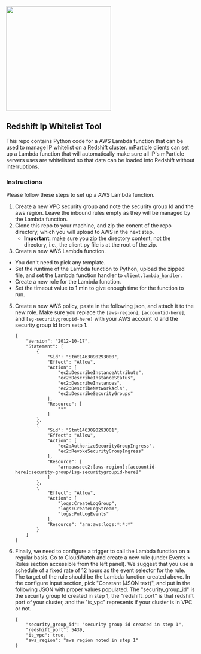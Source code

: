 <img src="http://static.mparticle.com/sdk/logo.svg" width="280">

## Redshift Ip Whitelist Tool

This repo contains Python code for a AWS Lambda function that can be used to manage IP whitelist on a Redshift cluster. mParticle clients can set up a Lambda function that will automatically make sure all IP's mParticle servers uses are whitelisted so that data can be loaded into Redshift without interruptions.

### Instructions

Please follow these steps to set up a AWS Lambda function.

1. Create a new VPC security group and note the security group Id and the aws region. Leave the inbound rules empty as they will be managed by the Lambda function.
2. Clone this repo to your machine, and zip the conent of the repo directory, which you will upload to AWS in the next step. 
    - **Important**: make sure you zip the directory content, not the directory, i.e., the client.py file is at the root of the zip.
4. Create a new AWS Lambda function. 
 - You don't need to pick any template. 
 - Set the runtime of the Lambda function to Python, upload the zipped file, and set the Lambda function handler to `client.lambda_handler`. 
 - Create a new role for the Lambda function.
 - Set the timeout value to 1 min to give enough time for the function to run. 
5. Create a new AWS policy, paste in the following json, and attach it to the new role. Make sure you replace the `[aws-region]`, `[accountid-here]`, and `[sg-securitygroupid-here]` with your AWS account Id and the security group Id from setp 1.

    ```
    {
        "Version": "2012-10-17",
        "Statement": [
            {
                "Sid": "Stmt1463090293000",
                "Effect": "Allow",
                "Action": [
                    "ec2:DescribeInstanceAttribute",
                    "ec2:DescribeInstanceStatus",
                    "ec2:DescribeInstances",
                    "ec2:DescribeNetworkAcls",
                    "ec2:DescribeSecurityGroups"
                ],
                "Resource": [
                    "*"
                ]
            },
            {
                "Sid": "Stmt1463090293001",
                "Effect": "Allow",
                "Action": [
                    "ec2:AuthorizeSecurityGroupIngress",
                    "ec2:RevokeSecurityGroupIngress"
                ],
                "Resource": [
                    "arn:aws:ec2:[aws-region]:[accountid-here]:security-group/[sg-securitygroupid-here]"
                ]
            },
            {
                "Effect": "Allow",
                "Action": [
                    "logs:CreateLogGroup",
                    "logs:CreateLogStream",
                    "logs:PutLogEvents"
                ],
                "Resource": "arn:aws:logs:*:*:*"
            }
        ]
    }
    ```

6. Finally, we need to configure a trigger to call the Lambda function on a regular basis. Go to CloudWatch and create a new rule (under Events > Rules section accessible from the left panel). We suggest that you use a schedule of a fixed rate of 12 hours as the event selector for the rule. The target of the rule should be the Lambda function created above. In the configure input section, pick "Constant (JSON text)", and put in the following JSON with proper values populated. The "security_group_id" is the security group Id created in step 1, the "redshift_port" is that redshift port of your cluster, and the "is_vpc" represents if your cluster is in VPC or not.
    ```
    {
        "security_group_id": "security group id created in step 1", 
        "redshift_port": 5439, 
        "is_vpc": true,
        "aws_region": "aws region noted in step 1"
    }
    ```

